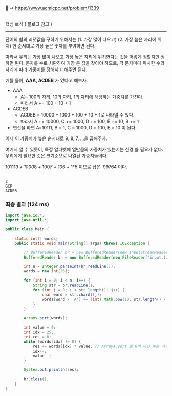 📌 → https://www.acmicpc.net/problem/1339 <br/><br/>

핵심 로직 ( 블로그 참고 )

---

단어의 합의 최댓값을 구하기 위해서는 (1. 가장 많이 나오고) (2. 가장 높은 자리에 위치) 한 순서대로 가장 높은 숫자를 부여하면 된다. 

따라서 우리는 가장 많이 나오고 가장 높은 자리에 위치한다는 것을 어떻게 정할지만 정하면 된다. 문자를 수로 치환하여 가장 큰 값을 찾아야 하므로, 각 문자마다 위치한 수의 자리에 따라 가중치를 정해서 더해주면 된다.

예를 들어, **AAA, ACDEB** 가 있다고 해보자.

- AAA
    - A는 100의 자리, 10의 자리, 1의 자리에 해당하는 가중치를 가진다.
    - 따라서 A += 100 + 10 + 1
- ACDEB
    - ACDEB = 10000 + 1000 + 100 + 10 + 1로 나타낼 수 있다.
    - 따라서 A += 10000, C += 1000, D += 100, E += 10, B += 1
- 연산을 하면 A=10111, B = 1, C = 1000, D = 100, E = 10 이 된다.

이제 이 가중치가 높은 순서대로 9, 8, 7, ...을 곱해주자.

여기서 알 수 있듯이, 특정 알파벳에 얼만큼의 가중치가 있는지는 신경 쓸 필요가 없다. 우리에게 필요한 것은 크기순으로 나열된 가중치들이다.

10111*9 + 1000*8 + 100*7 + 10*6 + 1*5 이므로 답은  99764 이다. <br/><br/>

```
2
GCF
ACDEB
```

### 최종 결과 (124 ms)

```java
import java.io.*;
import java.util.*;

public class Main {

    static int[] words;
    public static void main(String[] args) throws IOException {

        // BufferedReader br = new BufferedReader(new InputStreamReader(System.in));
        BufferedReader br = new BufferedReader(new FileReader("input.txt"));

        int n = Integer.parseInt(br.readLine());
        words = new int[26];

        for (int i = 0; i < n; i++) {
            String str = br.readLine();
            for (int j = 0; j < str.length(); j++) {
                char word = str.charAt(j);
                words[word - 'A'] += (int) Math.pow(10, str.length() - 1 - j);
            }
        }

        Arrays.sort(words);

        int value = 9;
        int idx = 25;
        int res = 0;
        while (words[idx] != 0) {
            res += words[idx] * value; // Arrays.sort 로 0이 아닌 수는 가장 마지막부터 들어있다.
            idx--;
            value--;
        }

        System.out.println(res);

        br.close();
    }
}
```

